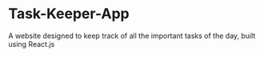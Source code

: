 # Task-Keeper-App
A website designed to keep track of all the important tasks of the day, built using React.js
